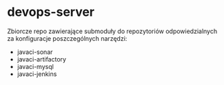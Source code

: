 # devops-server

Zbiorcze repo zawierające submoduły do repozytoriów odpowiedzialnych za konfiguracje poszczególnych narzędzi:
* javaci-sonar
* javaci-artifactory
* javaci-mysql
* javaci-jenkins
